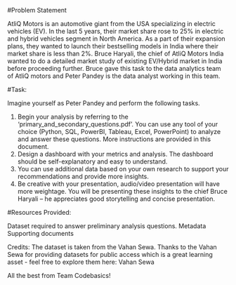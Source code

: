 #Problem Statement
                                                                              
AtliQ Motors is an automotive giant from the USA specializing in electric vehicles (EV). In the last 5 years, their market share rose to 25% in electric and hybrid vehicles segment
in North America. As a part of their expansion plans, they wanted to launch their bestselling models in India where their market share is less than 2%. Bruce Haryali, the chief 
of AtliQ Motors India wanted to do a detailed market study of existing EV/Hybrid market in India before proceeding further. Bruce gave this task to the data analytics team of 
AtliQ motors and Peter Pandey is the data analyst working in this team.

#Task:

Imagine yourself as Peter Pandey and perform the following tasks.
1. Begin your analysis by referring to the ‘primary_and_secondary_questions.pdf’. You can use any tool of your choice 
(Python, SQL, PowerBI, Tableau, Excel, PowerPoint) to analyze and answer these questions. More instructions are provided in this document.
2. Design a dashboard with your metrics and analysis. The dashboard should be self-explanatory and easy to understand.
3. You can use additional data based on your own research to support your recommendations and provide more insights.
4. Be creative with your presentation, audio/video presentation will have more weightage. You will be presenting these insights to the chief Bruce Haryali –
   he appreciates good storytelling and concise presentation.
   
#Resources Provided:

Dataset required to answer preliminary analysis questions.
Metadata
Supporting documents



Credits: The dataset is taken from the Vahan Sewa. Thanks to the Vahan Sewa for 
providing datasets for public access which is a great learning asset - feel free to explore 
them here: Vahan Sewa

All the best from Team Codebasics! 
